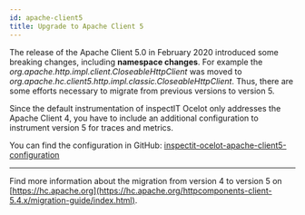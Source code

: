 ```yaml
---
id: apache-client5
title: Upgrade to Apache Client 5
---
```


The release of the Apache Client 5.0 in February 2020 introduced some breaking changes, including **namespace changes**.
For example the _org.apache.http.impl.client.CloseableHttpClient_ was moved to _org.apache.hc.client5.http.impl.classic.CloseableHttpClient_.
Thus, there are some efforts necessary to migrate from previous versions to version 5.

Since the default instrumentation of inspectIT Ocelot only addresses the Apache Client 4,
you have to include an additional configuration to instrument version 5 for traces and metrics.

You can find the configuration in GitHub: [inspectit-ocelot-apache-client5-configuration](https://github.com/inspectIT/inspectit-ocelot-configurations/tree/master/extensions/apache-client5)

---

Find more information about the migration from version 4 to version 5 on [https://hc.apache.org](https://hc.apache.org/httpcomponents-client-5.4.x/migration-guide/index.html).


